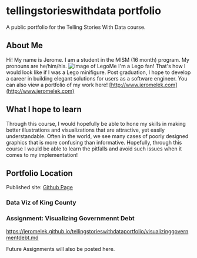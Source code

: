 # tellingstorieswithdata portfolio
A public portfolio for the Telling Stories With Data course.

## About Me
Hi! My name is Jerome. I am a student in the MISM (16 month) program. My pronouns are he/him/his. 
![Image of LegoMe](https://www.jeromelek.com/images/header-background.png)
I'm a Lego fan! That's how I would look like if I was a Lego minifigure. 
Post graduation, I hope to develop a career in building elegant solutions for users as a software engineer. 
You can also view a portfolio of my work here! [http://www.jeromelek.com](http://www.jeromelek.com)

## What I hope to learn
Through this course, I would hopefully be able to hone my skills in making better illustrations and visualizations that are attractive, yet easily understandable. Often in the world, we see many cases of poorly designed graphics that is more confusing than informative. Hopefully, through this course I would be able to learn the pitfalls and avoid such issues when it comes to my implementation!

## Portfolio Location
Published site: [Github Page](https://jeromelek.github.io/tellingstorieswithdataportfolio/)


### Data Viz of King County
<div class="flourish-embed flourish-chart" data-src="visualisation/3707709" data-url="https://flo.uri.sh/visualisation/3707709/embed" aria-label=""><script src="https://public.flourish.studio/resources/embed.js"></script></div>

### Assignment: Visualizing Governmennt Debt
https://jeromelek.github.io/tellingstorieswithdataportfolio/visualizinggovernmentdebt.md

Future Assignments will also be posted here.
